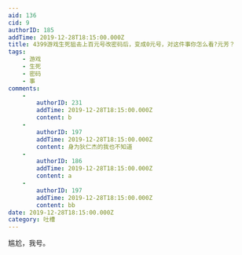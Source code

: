 ```yaml
---
aid: 136
cid: 9
authorID: 185
addTime: 2019-12-28T18:15:00.000Z
title: 4399游戏生死狙击上百元号改密码后，变成0元号，对这件事你怎么看?元芳？
tags:
    - 游戏
    - 生死
    - 密码
    - 事
comments:
    -
        authorID: 231
        addTime: 2019-12-28T18:15:00.000Z
        content: b
    -
        authorID: 197
        addTime: 2019-12-28T18:15:00.000Z
        content: 身为狄仁杰的我也不知道
    -
        authorID: 186
        addTime: 2019-12-28T18:15:00.000Z
        content: a
    -
        authorID: 197
        addTime: 2019-12-28T18:15:00.000Z
        content: bb
date: 2019-12-28T18:15:00.000Z
category: 吐槽
---
```


尴尬，我号。

